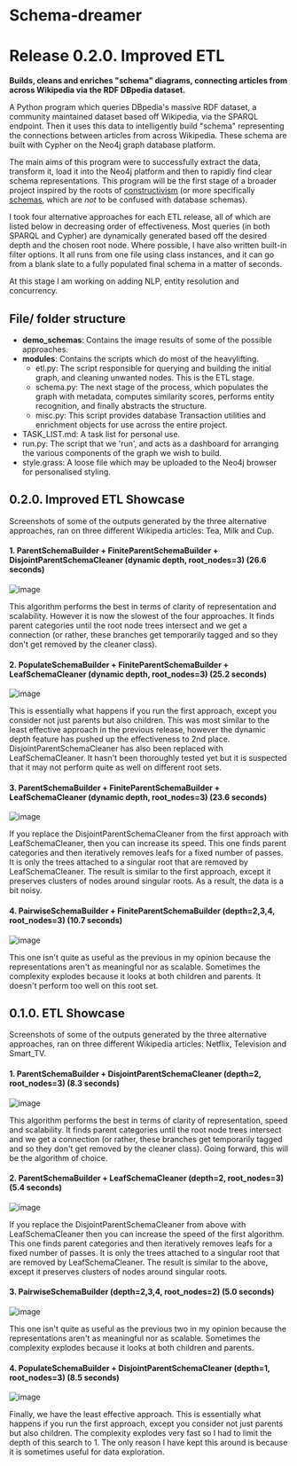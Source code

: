 # **Schema-dreamer**
# Release 0.2.0. Improved ETL
**Builds, cleans and enriches "schema" diagrams, connecting articles from across Wikipedia via the RDF DBpedia dataset.**

A Python program which queries DBpedia's massive RDF dataset, a community maintained dataset based off Wikipedia, via the SPARQL endpoint. Then it uses this data to intelligently build "schema" representing the connections between articles from across Wikipedia. These schema are built with Cypher on the Neo4j graph database platform.

The main aims of this program were to successfully extract the data, transform it, load it into the Neo4j platform and then to rapidly find clear schema representations. This program will be the first stage of a broader project inspired by the roots of [constructivism](https://en.wikipedia.org/wiki/Constructivism_(philosophy_of_education)) (or more specifically [schemas](https://en.wikipedia.org/wiki/Schema_(psychology)), which are *not* to be confused with database schemas).

I took four alternative approaches for each ETL release, all of which are listed below in decreasing order of effectiveness. Most queries (in both SPARQL and Cypher) are dynamically generated based off the desired depth and the chosen root node. Where possible, I have also written built-in filter options. It all runs from one file using class instances, and it can go from a blank slate to a fully populated final schema in a matter of seconds.

At this stage I am working on adding NLP, entity resolution and concurrency.

## File/ folder structure
- **demo_schemas**: Contains the image results of some of the possible approaches.
- **modules**: Contains the scripts which do most of the heavylifting.
    - etl.py: The script responsible for querying and building the initial graph, and cleaning unwanted nodes. This is the ETL stage.
    - schema.py: The next stage of the process, which populates the graph with metadata, computes similarity scores, performs entity recognition, and finally abstracts the structure.
    - misc.py: This script provides database Transaction utilities and enrichment objects for use across the entire project.
- TASK_LIST.md: A task list for personal use.
- run.py: The script that we 'run', and acts as a dashboard for arranging the various components of the graph we wish to build.
- style.grass: A loose file which may be uploaded to the Neo4j browser for personalised styling.

## 0.2.0. Improved ETL Showcase
Screenshots of some of the outputs generated by the three alternative approaches, ran on three different Wikipedia articles: Tea, Milk and Cup.
#### 1. ParentSchemaBuilder + FiniteParentSchemaBuilder + DisjointParentSchemaCleaner (dynamic depth, root_nodes=3) (26.6 seconds)
![image](https://github.com/tgregory98/Schema-dreamer/blob/master/demo_schemas/ParentSchemaBuilder%20%2B%20FiniteParentSchemaBuilder%20%2B%20DisjointParentSchemaCleaner%20(dynamic%20depth%2C%20root_nodes%3D3)%20(26.6%20seconds).png)

This algorithm performs the best in terms of clarity of representation and scalability. However it is now the slowest of the four approaches. It finds parent categories until the root node trees intersect and we get a connection (or rather, these branches get temporarily tagged and so they don't get removed by the cleaner class).

#### 2. PopulateSchemaBuilder + FiniteParentSchemaBuilder + LeafSchemaCleaner (dynamic depth, root_nodes=3) (25.2 seconds)
![image](https://github.com/tgregory98/Schema-dreamer/blob/master/demo_schemas/PopulateSchemaBuilder%20%2B%20FiniteParentSchemaBuilder%20%2B%20LeafSchemaCleaner%20(dynamic%20depth%2C%20root_nodes%3D3)%20(25.2%20seconds).png)

This is essentially what happens if you run the first approach, except you consider not just parents but also children. This was most similar to the least effective approach in the previous release, however the dynamic depth feature has pushed up the effectiveness to 2nd place. DisjointParentSchemaCleaner has also been replaced with LeafSchemaCleaner. It hasn't been thoroughly tested yet but it is suspected that it may not perform quite as well on different root sets.

#### 3. ParentSchemaBuilder + FiniteParentSchemaBuilder + LeafSchemaCleaner (dynamic depth, root_nodes=3) (23.6 seconds)
![image](https://github.com/tgregory98/Schema-dreamer/blob/master/demo_schemas/ParentSchemaBuilder%20%2B%20FiniteParentSchemaBuilder%20%2B%20LeafSchemaCleaner%20(dynamic%20depth%2C%20root_nodes%3D3)%20(23.6%20seconds).png)

If you replace the DisjointParentSchemaCleaner from the first approach with LeafSchemaCleaner, then you can increase its speed. This one finds parent categories and then iteratively removes leafs for a fixed number of passes. It is only the trees attached to a singular root that are removed by LeafSchemaCleaner. The result is similar to the first approach, except it preserves clusters of nodes around singular roots. As a result, the data is a bit noisy.

#### 4. PairwiseSchemaBuilder + FiniteParentSchemaBuilder (depth=2,3,4, root_nodes=3) (10.7 seconds)
![image](https://github.com/tgregory98/Schema-dreamer/blob/master/demo_schemas/PairwiseSchemaBuilder%20%2B%20FiniteParentSchemaBuilder%20(depth%3D2%2C3%2C4%2C%20root_nodes%3D3)%20(10.7%20seconds).png)

This one isn't quite as useful as the previous in my opinion because the representations aren't as meaningful nor as scalable. Sometimes the complexity explodes because it looks at both children and parents. It doesn't perform too well on this root set.

## 0.1.0. ETL Showcase
Screenshots of some of the outputs generated by the three alternative approaches, ran on three different Wikipedia articles: Netflix, Television and Smart_TV.
#### 1. ParentSchemaBuilder + DisjointParentSchemaCleaner (depth=2, root_nodes=3) (8.3 seconds)
![image](https://github.com/tgregory98/Schema-structure/blob/master/demo_schemas/ParentSchemaBuilder%20%2B%20DisjointParentSchemaCleaner%20(depth%3D2%2C%20root_nodes%3D3)%20(8.3%20seconds).png)

This algorithm performs the best in terms of clarity of representation, speed and scalability. It finds parent categories until the root node trees intersect and we get a connection (or rather, these branches get temporarily tagged and so they don't get removed by the cleaner class). Going forward, this will be the algorithm of choice.

#### 2. ParentSchemaBuilder + LeafSchemaCleaner (depth=2, root_nodes=3) (5.4 seconds)
![image](https://github.com/tgregory98/Schema-structure/blob/master/demo_schemas/ParentSchemaBuilder%20%2B%20LeafSchemaCleaner%20(depth%3D2%2C%20root_nodes%3D3)%20(5.4%20seconds).png)

If you replace the DisjointParentSchemaCleaner from above with LeafSchemaCleaner then you can increase the speed of the first algorithm. This one finds parent categories and then iteratively removes leafs for a fixed number of passes. It is only the trees attached to a singular root that are removed by LeafSchemaCleaner. The result is similar to the above, except it preserves clusters of nodes around singular roots.

#### 3. PairwiseSchemaBuilder (depth=2,3,4, root_nodes=2) (5.0 seconds)
![image](https://github.com/tgregory98/Schema-structure/blob/master/demo_schemas/PairwiseSchemaBuilder%20(depth%3D2%2C3%2C4%2C%20root_nodes%3D2)%20(5.0%20seconds).png)

This one isn't quite as useful as the previous two in my opinion because the representations aren't as meaningful nor as scalable. Sometimes the complexity explodes because it looks at both children and parents.

#### 4. PopulateSchemaBuilder + DisjointParentSchemaCleaner (depth=1, root_nodes=3) (8.5 seconds)
![image](https://github.com/tgregory98/Schema-structure/blob/master/demo_schemas/PopulateSchemaBuilder%20%2B%20DisjointParentSchemaCleaner%20(depth%3D1%2C%20root_nodes%3D3)%20(8.5%20seconds).png)

Finally, we have the least effective approach. This is essentially what happens if you run the first approach, except you consider not just parents but also children. The complexity explodes very fast so I had to limit the depth of this search to 1. The only reason I have kept this around is because it is sometimes useful for data exploration.

